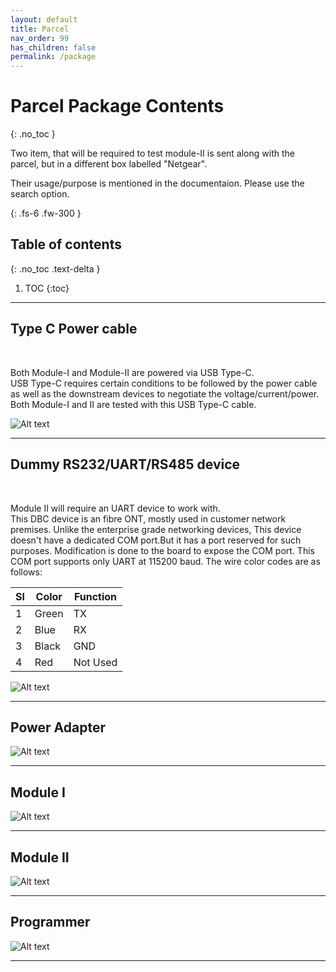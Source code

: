 ```yaml
---
layout: default
title: Parcel
nav_order: 99
has_children: false
permalink: /package
---
```


# Parcel Package Contents
{: .no_toc }


Two item, that will be required to test module-II is sent along with the parcel, but in a different box labelled "Netgear".

Their usage/purpose is mentioned in the documentaion. Please use the search option.

{: .fs-6 .fw-300 }


## Table of contents
{: .no_toc .text-delta }

1. TOC
{:toc}

---

## Type C Power cable

<br>

Both Module-I and Module-II are powered via USB Type-C. <br>
USB Type-C requires certain conditions to be followed by the power cable as well as the downstream devices to negotiate the voltage/current/power. Both Module-I and II are tested with this USB Type-C cable.

![Alt text](package/assets/typec.png?raw=true "Power Adapter")

***

## Dummy RS232/UART/RS485 device

<br>

Module II will require an UART device to work with. <br>
This DBC device is an fibre ONT, mostly used in customer network premises. Unlike the enterprise grade networking devices, This device doesn't have a dedicated COM port.But it has a port reserved for such purposes. Modification is done to the board to expose the COM port. This COM port supports only UART at 115200 baud. 
The wire color codes are as follows:


| Sl | Color | Function |
|--|--|--|
| 1 | Green | TX |
|2|Blue|RX|
|3|Black|GND|
|4|Red|Not Used|


![Alt text](package/assets/ont.png?raw=true "Power Adapter")

***

## Power Adapter

![Alt text](package/assets/adapter12v.png?raw=true "Power Adapter")

***

## Module I
![Alt text](package/assets/moda.png?raw=true "Power Adapter")

***

## Module II
![Alt text](package/assets/modb.png?raw=true "Power Adapter")

***

## Programmer
![Alt text](package/assets/prog.png?raw=true "Power Adapter")

***